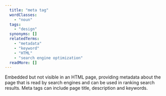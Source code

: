 ```yaml
---
  title: "meta tag"
  wordClasses: 
    - "noun"
  tags: 
    - "design"
  synonyms: []
  relatedTerms: 
    - "metadata"
    - "keyword"
    - "HTML"
    - "search engine optimization"
  readMore: []
---
```

Embedded but not visible in an HTML page, providing metadata about the page that is read by search engines and can be used in ranking search results. Meta tags can include page title, description and keywords.
